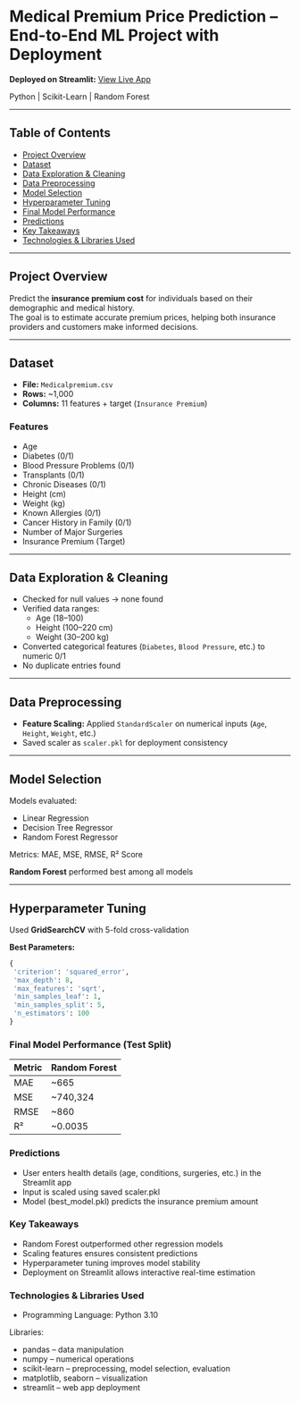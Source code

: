# Medical Premium Price Prediction – End-to-End ML Project with Deployment
**Deployed on Streamlit:** [View Live App](#)

Python | Scikit-Learn | Random Forest

---

## Table of Contents
- [Project Overview](#project-overview)
- [Dataset](#dataset)
- [Data Exploration & Cleaning](#data-exploration--cleaning)
- [Data Preprocessing](#data-preprocessing)
- [Model Selection](#model-selection)
- [Hyperparameter Tuning](#hyperparameter-tuning)
- [Final Model Performance](#final-model-performance)
- [Predictions](#predictions)
- [Key Takeaways](#key-takeaways)
- [Technologies & Libraries Used](#technologies--libraries-used)

---

## Project Overview
Predict the **insurance premium cost** for individuals based on their demographic and medical history.  
The goal is to estimate accurate premium prices, helping both insurance providers and customers make informed decisions.

---

## Dataset
- **File:** `Medicalpremium.csv`  
- **Rows:** ~1,000  
- **Columns:** 11 features + target (`Insurance Premium`)

### Features
- Age  
- Diabetes (0/1)  
- Blood Pressure Problems (0/1)  
- Transplants (0/1)  
- Chronic Diseases (0/1)  
- Height (cm)  
- Weight (kg)  
- Known Allergies (0/1)  
- Cancer History in Family (0/1)  
- Number of Major Surgeries  
- Insurance Premium (Target)

---

## Data Exploration & Cleaning
- Checked for null values → none found  
- Verified data ranges:
  - Age (18–100)
  - Height (100–220 cm)
  - Weight (30–200 kg)
- Converted categorical features (`Diabetes`, `Blood Pressure`, etc.) to numeric 0/1  
- No duplicate entries found  

---

## Data Preprocessing
- **Feature Scaling:** Applied `StandardScaler` on numerical inputs (`Age`, `Height`, `Weight`, etc.)  
- Saved scaler as `scaler.pkl` for deployment consistency  

---

## Model Selection
Models evaluated:  
- Linear Regression  
- Decision Tree Regressor  
- Random Forest Regressor  

Metrics: MAE, MSE, RMSE, R² Score  

**Random Forest** performed best among all models  

---

## Hyperparameter Tuning
Used **GridSearchCV** with 5-fold cross-validation  

**Best Parameters:**
```python
{
 'criterion': 'squared_error',
 'max_depth': 8,
 'max_features': 'sqrt',
 'min_samples_leaf': 1,
 'min_samples_split': 5,
 'n_estimators': 100
}
```
### Final Model Performance (Test Split)
| Metric | Random Forest |
| ------ | ------------- |
| MAE    | \~665         |
| MSE    | \~740,324     |
| RMSE   | \~860         |
| R²     | \~0.0035      |


### Predictions

- User enters health details (age, conditions, surgeries, etc.) in the Streamlit app
- Input is scaled using saved scaler.pkl
- Model (best_model.pkl) predicts the insurance premium amount

### Key Takeaways

- Random Forest outperformed other regression models
- Scaling features ensures consistent predictions
- Hyperparameter tuning improves model stability
- Deployment on Streamlit allows interactive real-time estimation

### Technologies & Libraries Used

- Programming Language: Python 3.10

Libraries:
- pandas – data manipulation
- numpy – numerical operations
- scikit-learn – preprocessing, model selection, evaluation
- matplotlib, seaborn – visualization
- streamlit – web app deployment
